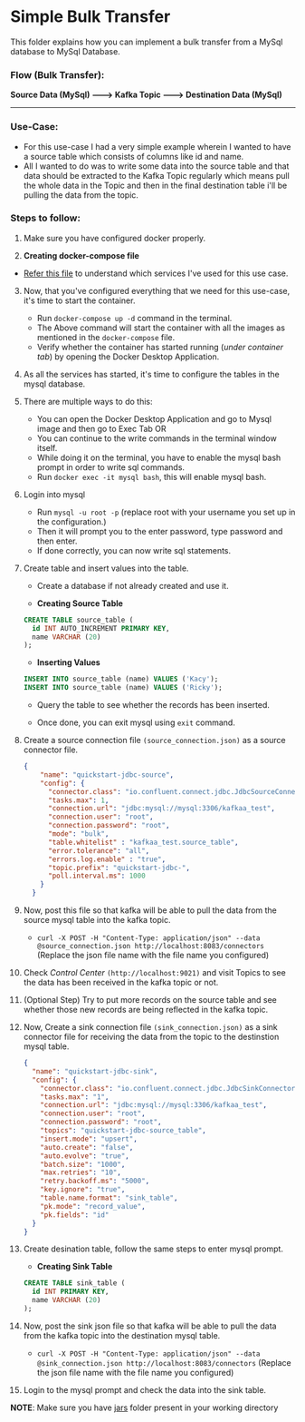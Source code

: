 # Simple Bulk Transfer

This folder explains how you can implement a bulk transfer from a MySql database to MySql Database.

### Flow (Bulk Transfer):
**Source Data (MySql) ---> Kafka Topic ---> Destination Data (MySql)**

---
### Use-Case:

- For this use-case I had a very simple example wherein I wanted to have a source table which consists of columns like id and name.
- All I wanted to do was to write some data into the source table and that data should be extracted to the Kafka Topic regularly which means pull the whole data in the Topic and then in the final destination table i'll be pulling the data from the topic.

### Steps to follow:

1. Make sure you have configured docker properly.

2. **Creating docker-compose file**
  - [Refer this file](https://github.com/RahulRoy-rsp/Kafka_On_Docker/blob/main/Use_Case_1/docker-compoese.yml) to understand which services I've used for this use case.

3. Now, that you've configured everything that we need for this use-case, it's time to start the container.
    - Run `docker-compose up -d` command in the terminal.
    - The Above command will start the container with all the images as mentioned in the `docker-compose` file.
    - Verify whether the container has started running (*under container tab*) by opening the Docker Desktop Application.

4. As all the services has started, it's time to configure the tables in the mysql database.

5. There are multiple ways to do this:
    - You can open the Docker Desktop Application and go to Mysql image and then go to Exec Tab
    OR
    - You can continue to the write commands in the terminal window itself.
    - While doing it on the terminal, you have to enable the mysql bash prompt in order to write sql commands.
    - Run `docker exec -it mysql bash`, this will enable mysql bash.

6. Login into mysql
    - Run `mysql -u root -p` (replace root with your username you set up in the configuration.)
    - Then it will prompt you to the enter password, type password and then enter.
    - If done correctly, you can now write sql statements.

7. Create table and insert values into the table.

    - Create a database if not already created and use it.
  
    - **Creating Source Table**
    ```sql
    CREATE TABLE source_table (
      id INT AUTO_INCREMENT PRIMARY KEY,
      name VARCHAR (20)
    );
    ```
  
    - **Inserting Values**
    ```sql
    INSERT INTO source_table (name) VALUES ('Kacy');
    INSERT INTO source_table (name) VALUES ('Ricky');
    ```
  
    - Query the table to see whether the records has been inserted.
  
    - Once done, you can exit mysql using `exit` command.

8. Create a source connection file `(source_connection.json)` as a source connector file.
    ```json
    {
        "name": "quickstart-jdbc-source",
        "config": {
          "connector.class": "io.confluent.connect.jdbc.JdbcSourceConnector",
          "tasks.max": 1,
          "connection.url": "jdbc:mysql://mysql:3306/kafkaa_test",
          "connection.user": "root",
          "connection.password": "root",
          "mode": "bulk",
          "table.whitelist" : "kafkaa_test.source_table",
          "error.tolerance": "all",
          "errors.log.enable" : "true",
          "topic.prefix": "quickstart-jdbc-",
          "poll.interval.ms": 1000
        }
      }
    ```

9. Now, post this file so that kafka will be able to pull the data from the source mysql table into the kafka topic.

    - `curl -X POST -H "Content-Type: application/json" --data @source_connection.json http://localhost:8083/connectors` (Replace the json file name with the file name you configured)

10. Check *Control Center* `(http://localhost:9021)` and visit Topics to see the data has been received in the kafka topic or not.

11. (Optional Step) Try to put more records on the source table and see whether those new records are being reflected in the kafka topic.

12. Now, Create a sink connection file `(sink_connection.json)` as a sink connector file for receiving the data from the topic to the destinstion mysql table.
    ```json
    {
      "name": "quickstart-jdbc-sink",
      "config": {
        "connector.class": "io.confluent.connect.jdbc.JdbcSinkConnector",
        "tasks.max": "1",
        "connection.url": "jdbc:mysql://mysql:3306/kafkaa_test",
        "connection.user": "root",
        "connection.password": "root",
        "topics": "quickstart-jdbc-source_table",
        "insert.mode": "upsert",
        "auto.create": "false",
        "auto.evolve": "true",
        "batch.size": "1000",
        "max.retries": "10",
        "retry.backoff.ms": "5000",
        "key.ignore": "true",
        "table.name.format": "sink_table",
        "pk.mode": "record_value",
        "pk.fields": "id"
      }
    }
    ```

13. Create desination table, follow the same steps to enter mysql prompt.
    - **Creating Sink Table**
    ```sql
    CREATE TABLE sink_table (
      id INT PRIMARY KEY,
      name VARCHAR (20)
    );
    ```

14. Now, post the sink json file so that kafka will be able to pull the data from the kafka topic into the destination mysql table.

    - `curl -X POST -H "Content-Type: application/json" --data @sink_connection.json http://localhost:8083/connectors` (Replace the json file name with the file name you configured)

15. Login to the mysql prompt and check the data into the sink table.

**NOTE**: Make sure you have [jars](https://github.com/RahulRoy-rsp/Kafka_On_Docker/tree/main/jars) folder present in your working directory
